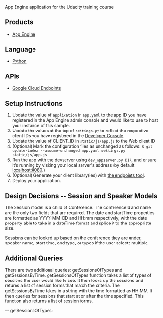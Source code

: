 App Engine application for the Udacity training course.

## Products
- [App Engine][1]

## Language
- [Python][2]

## APIs
- [Google Cloud Endpoints][3]

## Setup Instructions
1. Update the value of `application` in `app.yaml` to the app ID you
   have registered in the App Engine admin console and would like to use to host
   your instance of this sample.
1. Update the values at the top of `settings.py` to
   reflect the respective client IDs you have registered in the
   [Developer Console][4].
1. Update the value of CLIENT_ID in `static/js/app.js` to the Web client ID
1. (Optional) Mark the configuration files as unchanged as follows:
   `$ git update-index --assume-unchanged app.yaml settings.py static/js/app.js`
1. Run the app with the devserver using `dev_appserver.py DIR`, and ensure it's running by visiting your local server's address (by default [localhost:8080][5].)
1. (Optional) Generate your client library(ies) with [the endpoints tool][6].
1. Deploy your application.


[1]: https://developers.google.com/appengine
[2]: http://python.org
[3]: https://developers.google.com/appengine/docs/python/endpoints/
[4]: https://console.developers.google.com/
[5]: https://localhost:8080/
[6]: https://developers.google.com/appengine/docs/python/endpoints/endpoints_tool

## Design Decisions -- Session and Speaker Models
The Session model is a child of Conference. 
The conferenceId and name are the only two fields that are required. 
The date and startTime properties are formatted as YYYY-MM-DD and HH:mm respectively, with the date property able to take in a dateTime format and splice it to the appropriate size.
 
Sessions can be looked up based on the conference they are under, speaker name, start time, and type, or types if the user selects multiple. 
 
 
## Additional Queries
There are two additional queries: getSessionsOfTypes and getSessionsByTime. 
getSessionsOfTypes function takes a list of types of sessions the user would like to see.
It then looks up the sessions and returns a list of session forms that match the criteria.
The getSessionsByTime takes in a string with the time formatted as HH:MM.
It then queries for sessions that start at or after the time specified. 
This function also returns a list of session forms.

-- getSessionsOfTypes: 
